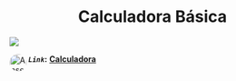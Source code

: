   
 <h1 align= "center">Calculadora Básica<br></h1>

 <img align="center" src="https://github.com/user-attachments/assets/e9af9982-bfaa-42c6-a999-dcfd685ffc3a"> <br>
 
**_`Link`_:**
<a href="https://calculadora-eletronica.vercel.app/" target="_blank"><img align="left" alt="Ansel-pic" height="30" style="border-radius:30px;" src="https://user-images.githubusercontent.com/66381597/167222900-88b7923c-a06d-46d4-bd88-8ed2cb883f7d.png" target="_blank">  **Calculadora** </a>
##
